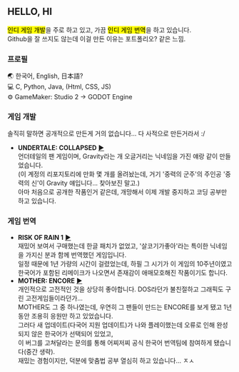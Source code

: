 ## HELLO, HI
<mark>인디 게임 개발</mark>을 주로 하고 있고, 가끔 <mark>인디 게임 번역</mark>을 하고 있습니다.<br>
Github을 잘 쓰지도 않는데 이걸 만든 이유는 포트폴리오? 같은 느낌.

### 프로필
🌏 한국어, English, 日本語?<br>
💻 C, Python, Java, (Html, CSS, JS)<br>
⚙️ GameMaker: Studio 2 → GODOT Engine<br>

### 게임 개발
솔직히 말하면 공개적으로 만든게 거의 없습니다... 다 사적으로 만든거라서 :/
  - **UNDERTALE: COLLAPSED** [▶](https://gamejolt.com/games/UTCP/667837)<br>
    언더테일의 팬 게임이며, Gravity라는 개 오글거리는 닉네임을 가진 얘랑 같이 만들었습니다.<br>
    (이 계정의 리포지토리에 만화 몇 개를 올려놨는데, 거기 '중력의 군주'의 주인공 '중력의 신'이 Gravity 얘입니다... 찾아보진 말고.)<br>
    아마 처음으로 공개한 작품인거 같은데, 개망해서 이제 개발 중지하고 코딩 공부만 하고 있습니다.
    
### 게임 번역
  - **RISK OF RAIN 1** [▶](https://steamcommunity.com/sharedfiles/filedetails/?id=2826112260)<br>
    재밌어 보여서 구매했는데 한글 패치가 없었고, '살코기가좋아'라는 특이한 닉네임을 가지신 분과 함께 번역했던 게임입니다.<br>
    일정 때문에 1년 가량의 시간이 걸렸었는데, 하필 그 시기가 이 게임의 10주년이였고<br>
    한국어가 포함된 리메이크가 나오면서 존재감이 애매모호해진 작품이기도 합니다.<br>
  - **MOTHER: ENCORE** [▶](https://motherencore.com/)<br>
    개인적으로 고전적인 것을 상당히 좋아합니다. DOS라던가 불친절하고 그래픽도 구린 고전게임들이라던가...<br>
    MOTHER도 그 중 하나였는데, 우연히 그 팬들이 만드는 ENCORE를 보게 됐고 1년동안 조용히 응원만 하고 있었습니다.<br>
    그러다 새 업데이트(다국어 지원 업데이트)가 나와 플레이했는데 오류로 인해 완성되지 않은 한국어가 선택되어 있었고,<br>
    이 버그를 고쳐달라는 문의를 통해 어찌저찌 공식 한국어 번역팀에 참여하게 됐습니다(중간 생략).<br>
    재밌는 경험이지만, 덕분에 맞춤법 공부 열심히 하고 있습니다... ㅈㅅ<br>
